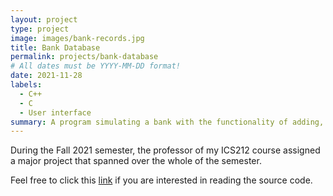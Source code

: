 ```yaml
---
layout: project
type: project
image: images/bank-records.jpg
title: Bank Database
permalink: projects/bank-database
# All dates must be YYYY-MM-DD format!
date: 2021-11-28
labels:
  - C++
  - C
  - User interface
summary: A program simulating a bank with the functionality of adding, displaying, and deleting records.
---
```



During the Fall 2021 semester, the professor of my ICS212 course assigned a major project that spanned over the whole of the semester.


Feel free to click this [link](https://github.com/justinjandoc/Bank-Database) if you are interested in reading the source code.
